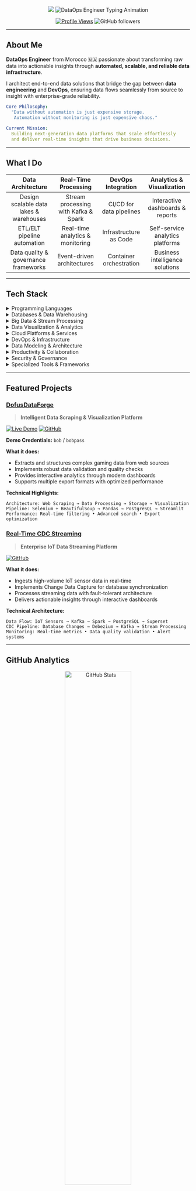<div align="center">
  <img src="https://capsule-render.vercel.app/api?type=waving&color=0:667eea,50:764ba2,100:f093fb&height=220&section=header&text=Saad%20KHALMADANI&fontSize=45&fontColor=ffffff&animation=twinkling&fontAlignY=38" />

  <img src="https://readme-typing-svg.herokuapp.com?font=Fira+Code&size=26&duration=3000&pause=800&color=2E86AB&center=true&vCenter=true&width=900&height=80&lines=DataOps+Engineer+%7C+Real-Time+Analytics+Expert;Building+Scalable+Data+Pipelines+%F0%9F%9A%80;Python+%E2%80%A2+Kafka+%E2%80%A2+Spark+%E2%80%A2+Docker+Master;Turning+Raw+Data+Into+Business+Intelligence+%E2%9A%A1" alt="DataOps Engineer Typing Animation" />
  
  <br>
  
  [![Profile Views](https://komarev.com/ghpvc/?username=saadkhalmadani6&label=Profile%20Views&color=blueviolet&style=for-the-badge)](https://github.com/saadkhalmadani)
  ![GitHub followers](https://img.shields.io/github/followers/saadkhalmadani?style=for-the-badge&color=orange&labelColor=black)
</div>

---

## About Me

**DataOps Engineer** from Morocco 🇲🇦 passionate about transforming raw data into actionable insights through **automated, scalable, and reliable data infrastructure**.

I architect end-to-end data solutions that bridge the gap between **data engineering** and **DevOps**, ensuring data flows seamlessly from source to insight with enterprise-grade reliability.

```yaml
Core Philosophy:
  "Data without automation is just expensive storage.
   Automation without monitoring is just expensive chaos."
   
Current Mission:
  Building next-generation data platforms that scale effortlessly
  and deliver real-time insights that drive business decisions.
```

---

## What I Do

<div align="left">

| **Data Architecture** | **Real-Time Processing** | **DevOps Integration** | **Analytics & Visualization** |
|:---:|:---:|:---:|:---:|
| Design scalable data lakes & warehouses | Stream processing with Kafka & Spark | CI/CD for data pipelines | Interactive dashboards & reports |
| ETL/ELT pipeline automation | Real-time analytics & monitoring | Infrastructure as Code | Self-service analytics platforms |
| Data quality & governance frameworks | Event-driven architectures | Container orchestration | Business intelligence solutions |

</div>

---

## Tech Stack  

<details>
<summary>Programming Languages</summary>
<br>

#### Core Languages
<p align="left">
  <img src="https://img.shields.io/badge/Python-3776AB?style=for-the-badge&logo=python&logoColor=white" alt="Python"/>
  <img src="https://img.shields.io/badge/C-00599C?style=for-the-badge&logo=c&logoColor=white" alt="C"/>
  <img src="https://img.shields.io/badge/C++-00599C?style=for-the-badge&logo=c%2B%2B&logoColor=white" alt="C++"/>
</p>

#### Web Technologies
<p align="left">
  <img src="https://img.shields.io/badge/HTML5-E34F26?style=for-the-badge&logo=html5&logoColor=white" alt="HTML5"/>
  <img src="https://img.shields.io/badge/CSS3-1572B6?style=for-the-badge&logo=css3&logoColor=white" alt="CSS3"/>
</p>

#### Scripting
<p align="left">
  <img src="https://img.shields.io/badge/Bash-4EAA25?style=for-the-badge&logo=gnu-bash&logoColor=white" alt="Bash"/>
  <img src="https://img.shields.io/badge/Shell_Script-121011?style=for-the-badge&logo=gnu-bash&logoColor=white" alt="Shell"/>
  <img src="https://img.shields.io/badge/PowerShell-5391FE?style=for-the-badge&logo=powershell&logoColor=white" alt="PowerShell"/>
</p>
</details>

<details>
<summary>Databases & Data Warehousing</summary>
<br>

#### Relational Databases
<p align="left">
  <img src="https://img.shields.io/badge/PostgreSQL-316192?style=for-the-badge&logo=postgresql&logoColor=white" alt="PostgreSQL"/>
  <img src="https://img.shields.io/badge/MySQL-005C84?style=for-the-badge&logo=mysql&logoColor=white" alt="MySQL"/>
  <img src="https://img.shields.io/badge/MariaDB-003545?style=for-the-badge&logo=mariadb&logoColor=white" alt="MariaDB"/>
  <img src="https://img.shields.io/badge/SQL_Server-CC2927?style=for-the-badge&logo=microsoft-sql-server&logoColor=white" alt="SQL Server"/>
</p>

#### NoSQL & Cache
<p align="left">
  <img src="https://img.shields.io/badge/MongoDB-4EA94B?style=for-the-badge&logo=mongodb&logoColor=white" alt="MongoDB"/>
  <img src="https://img.shields.io/badge/Redis-DC382D?style=for-the-badge&logo=redis&logoColor=white" alt="Redis"/>
</p>

#### Data Warehouse & Lake
<p align="left">
  <img src="https://img.shields.io/badge/Apache_Hive-FDEE21?style=for-the-badge&logo=apachehive&logoColor=black" alt="Hive"/>
  <img src="https://img.shields.io/badge/Snowflake-29B5E8?style=for-the-badge&logo=snowflake&logoColor=white" alt="Snowflake"/>
</p>
</details>

<details>
<summary>Big Data & Stream Processing</summary>
<br>

#### Processing Frameworks
<p align="left">
  <img src="https://img.shields.io/badge/Apache_Spark-E25A1C?style=for-the-badge&logo=apache-spark&logoColor=white" alt="Spark"/>
  <img src="https://img.shields.io/badge/PySpark-E25A1C?style=for-the-badge&logo=apache-spark&logoColor=white" alt="PySpark"/>
  <img src="https://img.shields.io/badge/Hadoop-66CCFF?style=for-the-badge&logo=apache-hadoop&logoColor=black" alt="Hadoop"/>
</p>

#### Streaming & Messaging
<p align="left">
  <img src="https://img.shields.io/badge/Apache_Kafka-231F20?style=for-the-badge&logo=apache-kafka&logoColor=white" alt="Kafka"/>
  <img src="https://img.shields.io/badge/Kafka_Connect-231F20?style=for-the-badge&logo=apache-kafka&logoColor=white" alt="Kafka Connect"/>
  <img src="https://img.shields.io/badge/Kafka_Streams-231F20?style=for-the-badge&logo=apache-kafka&logoColor=white" alt="Kafka Streams"/>
  <img src="https://img.shields.io/badge/Debezium-FF4B4B?style=for-the-badge&logoColor=white" alt="Debezium"/>
</p>

#### Data Integration & ETL
<p align="left">
  <img src="https://img.shields.io/badge/Apache_Airflow-017CEE?style=for-the-badge&logo=apache-airflow&logoColor=white" alt="Airflow"/>
</p>
</details>

<details>
<summary>Data Visualization & Analytics</summary>
<br>

#### Business Intelligence
<p align="left">
  <img src="https://img.shields.io/badge/Power_BI-F2C811?style=for-the-badge&logo=powerbi&logoColor=black" alt="Power BI"/>
  <img src="https://img.shields.io/badge/Apache_Superset-20A7C9?style=for-the-badge&logoColor=white" alt="Superset"/>
  <img src="https://img.shields.io/badge/Tableau-E97627?style=for-the-badge&logo=tableau&logoColor=white" alt="Tableau"/>
</p>

#### Python Visualization Libraries
<p align="left">
  <img src="https://img.shields.io/badge/Matplotlib-3776AB?style=for-the-badge&logoColor=white" alt="Matplotlib"/>
  <img src="https://img.shields.io/badge/Seaborn-3776AB?style=for-the-badge&logoColor=white" alt="Seaborn"/>
  <img src="https://img.shields.io/badge/Plotly-3F4F75?style=for-the-badge&logo=plotly&logoColor=white" alt="Plotly"/>
  <img src="https://img.shields.io/badge/Dash-008DE4?style=for-the-badge&logo=dash&logoColor=white" alt="Dash"/>
  <img src="https://img.shields.io/badge/Bokeh-EE6C4D?style=for-the-badge&logoColor=white" alt="Bokeh"/>
  <img src="https://img.shields.io/badge/Altair-00A9E0?style=for-the-badge&logoColor=white" alt="Altair"/>
</p>

#### OLAP & Analytics
<p align="left">
  <img src="https://img.shields.io/badge/Apache_Kylin-0078D4?style=for-the-badge&logoColor=white" alt="Kylin"/>
</p>
</details>

<details>
<summary>Cloud Platforms & Services</summary>
<br>

#### Cloud Providers
<p align="left">
  <img src="https://img.shields.io/badge/Microsoft_Azure-0078D4?style=for-the-badge&logo=microsoft-azure&logoColor=white" alt="Azure"/>
</p>

#### Azure Services
<p align="left">
  <img src="https://img.shields.io/badge/Azure_Data_Factory-0078D4?style=for-the-badge&logo=microsoft-azure&logoColor=white" alt="ADF"/>
  <img src="https://img.shields.io/badge/Azure_Databricks-FF3621?style=for-the-badge&logo=databricks&logoColor=white" alt="Databricks"/>
  <img src="https://img.shields.io/badge/Azure_Synapse-0078D4?style=for-the-badge&logo=microsoft-azure&logoColor=white" alt="Synapse"/>
  <img src="https://img.shields.io/badge/Azure_Data_Lake-0078D4?style=for-the-badge&logo=microsoft-azure&logoColor=white" alt="Data Lake"/>
  <img src="https://img.shields.io/badge/Azure_Event_Hubs-0078D4?style=for-the-badge&logo=microsoft-azure&logoColor=white" alt="Event Hubs"/>
</p>
</details>

<details>
<summary>DevOps & Infrastructure</summary>
<br>

#### Containerization & Orchestration
<p align="left">
  <img src="https://img.shields.io/badge/Docker-2496ED?style=for-the-badge&logo=docker&logoColor=white" alt="Docker"/>
  <img src="https://img.shields.io/badge/Docker_Compose-2496ED?style=for-the-badge&logo=docker&logoColor=white" alt="Docker Compose"/>
  <img src="https://img.shields.io/badge/Kubernetes-326CE5?style=for-the-badge&logo=kubernetes&logoColor=white" alt="Kubernetes"/>
</p>

#### Infrastructure as Code
<p align="left">
  <img src="https://img.shields.io/badge/Terraform-7B42BC?style=for-the-badge&logo=terraform&logoColor=white" alt="Terraform"/>
</p>

#### CI/CD & Version Control
<p align="left">
  <img src="https://img.shields.io/badge/Git-F05032?style=for-the-badge&logo=git&logoColor=white" alt="Git"/>
  <img src="https://img.shields.io/badge/GitHub-181717?style=for-the-badge&logo=github&logoColor=white" alt="GitHub"/>
  <img src="https://img.shields.io/badge/GitHub_Actions-2088FF?style=for-the-badge&logo=github-actions&logoColor=white" alt="GitHub Actions"/>
  <img src="https://img.shields.io/badge/GitLab-FC6D26?style=for-the-badge&logo=gitlab&logoColor=white" alt="GitLab"/>
  <img src="https://img.shields.io/badge/GitLab_CI/CD-FC6D26?style=for-the-badge&logo=gitlab&logoColor=white" alt="GitLab CI/CD"/>
</p>

#### Monitoring & Logging
<p align="left">
  <img src="https://img.shields.io/badge/Prometheus-E6522C?style=for-the-badge&logo=prometheus&logoColor=white" alt="Prometheus"/>
  <img src="https://img.shields.io/badge/Grafana-F46800?style=for-the-badge&logo=grafana&logoColor=white" alt="Grafana"/>
  <img src="https://img.shields.io/badge/Datadog-632CA6?style=for-the-badge&logo=datadog&logoColor=white" alt="Datadog"/>
</p>
</details>

<details>
<summary>Data Modeling & Architecture</summary>
<br>

#### Data Modeling Techniques
<p align="left">
  <img src="https://img.shields.io/badge/Star_Schema-4285F4?style=for-the-badge&logoColor=white" alt="Star Schema"/>
  <img src="https://img.shields.io/badge/Snowflake_Schema-29B5E8?style=for-the-badge&logoColor=white" alt="Snowflake Schema"/>
  <img src="https://img.shields.io/badge/Data_Vault-FF6B6B?style=for-the-badge&logoColor=white" alt="Data Vault"/>
  <img src="https://img.shields.io/badge/Dimensional_Modeling-00A0E4?style=for-the-badge&logoColor=white" alt="Dimensional Modeling"/>
</p>

#### Architecture Patterns
<p align="left">
  <img src="https://img.shields.io/badge/Medallion_Architecture-FFD700?style=for-the-badge&logoColor=black" alt="Medallion"/>
  <img src="https://img.shields.io/badge/Data_Mesh-FF6B6B?style=for-the-badge&logoColor=white" alt="Data Mesh"/>
  <img src="https://img.shields.io/badge/Data_Lakehouse-00A0E4?style=for-the-badge&logoColor=white" alt="Data Lakehouse"/>
</p>
</details>

<details>
<summary>Productivity & Collaboration</summary>
<br>

#### Project Management
<p align="left">
  <img src="https://img.shields.io/badge/Jira-0052CC?style=for-the-badge&logo=jira&logoColor=white" alt="Jira"/>
  <img src="https://img.shields.io/badge/Microsoft_Teams-6264A7?style=for-the-badge&logo=microsoft-teams&logoColor=white" alt="Teams"/>
</p>
</details>

<details>
<summary>Security & Governance</summary>
<br>

#### Data Security
<p align="left">
  <img src="https://img.shields.io/badge/Vault-000000?style=for-the-badge&logo=vault&logoColor=white" alt="Vault"/>
</p>

#### Compliance & Quality
<p align="left">
  <img src="https://img.shields.io/badge/Data_Quality-4CAF50?style=for-the-badge&logoColor=white" alt="Data Quality"/>
  <img src="https://img.shields.io/badge/dbt-FF6B6B?style=for-the-badge&logo=dbt&logoColor=white" alt="dbt"/>
</p>
</details>

<details>
<summary>Specialized Tools & Frameworks</summary>
<br>

#### Data Formats & Serialization
<p align="left">
  <img src="https://img.shields.io/badge/Apache_Parquet-50ABF1?style=for-the-badge&logoColor=white" alt="Parquet"/>
  <img src="https://img.shields.io/badge/Apache_Avro-FF6B6B?style=for-the-badge&logoColor=white" alt="Avro"/>
  <img src="https://img.shields.io/badge/Apache_ORC-000000?style=for-the-badge&logoColor=white" alt="ORC"/>
  <img src="https://img.shields.io/badge/JSON-000000?style=for-the-badge&logo=json&logoColor=white" alt="JSON"/>
  <img src="https://img.shields.io/badge/XML-FF6B6B?style=for-the-badge&logoColor=white" alt="XML"/>
</p>

#### Data Processing Libraries
<p align="left">
  <img src="https://img.shields.io/badge/Apache_Arrow-0078D4?style=for-the-badge&logoColor=white" alt="Arrow"/>
  <img src="https://img.shields.io/badge/Polars-CD792C?style=for-the-badge&logoColor=white" alt="Polars"/>
  <img src="https://img.shields.io/badge/Dask-FDA061?style=for-the-badge&logo=dask&logoColor=white" alt="Dask"/>
</p>
</details>

---

## Featured Projects

### [DofusDataForge](https://github.com/saadkhalmadani/DofusDataForge-project)
> **Intelligent Data Scraping & Visualization Platform**

<div align="left">

[![Live Demo](https://img.shields.io/badge/%20Live%20Demo-FF4B4B?style=for-the-badge&logo=streamlit&logoColor=white)](https://dofusdataforge-project.streamlit.app/)
[![GitHub](https://img.shields.io/badge/%20Source%20Code-181717?style=for-the-badge&logo=github&logoColor=white)](https://github.com/saadkhalmadani/DofusDataForge-project)

**Demo Credentials:** `bob` / `bobpass`

**What it does:**
- Extracts and structures complex gaming data from web sources
- Implements robust data validation and quality checks
- Provides interactive analytics through modern dashboards
- Supports multiple export formats with optimized performance

**Technical Highlights:**
```
Architecture: Web Scraping → Data Processing → Storage → Visualization
Pipeline: Selenium + BeautifulSoup → Pandas → PostgreSQL → Streamlit
Performance: Real-time filtering • Advanced search • Export optimization
```

</div>

### [Real-Time CDC Streaming](https://github.com/saadkhalmadani/realtime-cdc-streaming-project)
> **Enterprise IoT Data Streaming Platform**

<div align="left">

[![GitHub](https://img.shields.io/badge/%20Source%20Code-181717?style=for-the-badge&logo=github&logoColor=white)](https://github.com/saadkhalmadani/realtime-cdc-streaming-project)

**What it does:**
- Ingests high-volume IoT sensor data in real-time
- Implements Change Data Capture for database synchronization  
- Processes streaming data with fault-tolerant architecture
- Delivers actionable insights through interactive dashboards

**Technical Architecture:**
```
Data Flow: IoT Sensors → Kafka → Spark → PostgreSQL → Superset
CDC Pipeline: Database Changes → Debezium → Kafka → Stream Processing
Monitoring: Real-time metrics • Data quality validation • Alert systems
```

</div>

---

## GitHub Analytics  

<div align="center">

  <!-- GitHub Stats -->
  <img width="60%" src="https://github-readme-stats.vercel.app/api?username=saadkhalmadani&show_icons=true&theme=tokyonight&hide_border=true&count_private=true&include_all_commits=true&cache_seconds=86400" alt="GitHub Stats" />

  <br/>

  <!-- GitHub Streak -->
  <img width="60%" src="https://streak-stats.demolab.com?user=saadkhalmadani&theme=tokyonight&hide_border=true" alt="GitHub Streak" />

  <br/>

  <!-- Top Languages -->
  <img width="60%" src="https://github-readme-stats.vercel.app/api/top-langs/?username=saadkhalmadani&layout=compact&theme=tokyonight&hide_border=true&langs_count=6&cache_seconds=86400" alt="Top Languages" />

</div>

---

## Contribution Graph

<div align="left">
  <img src="https://github-readme-activity-graph.vercel.app/graph?username=saadkhalmadani&theme=tokyo-night&hide_border=true&area=true" width="100%" />
</div>

---

## Currently Exploring  

<div align="left">

| Focus Area | Technologies | Learning Path |
|:---:|:---:|:---:|
| **Cloud-Native** | Kubernetes • Terraform | Container orchestration |
| **Data Mesh** | Kafka • Event Streaming | Distributed data architecture |  
</div>

---

## Fun Fact  

<div align="left">
  <em>By day I automate <strong>data pipelines</strong>, by night I perfect the art of <strong>Moroccan mint tea</strong></em>
</div>

---

<div align="left">  
  <h3>Let's Connect & Build Something Amazing!</h3>
  
  [![LinkedIn](https://img.shields.io/badge/LinkedIn-0077B5?style=for-the-badge&logo=linkedin&logoColor=white)](https://www.linkedin.com/in/saad-khalmadani)
  [![GitHub](https://img.shields.io/badge/GitHub-181717?style=for-the-badge&logo=github&logoColor=white)](https://github.com/saadkhalmadani)

  <br><br>
  <em>From Morocco 🇲🇦 with passion for data engineering</em>
</div>
